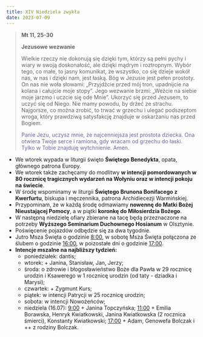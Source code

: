 ```yaml
---
title: XIV Niedziela zwykła
date: 2023-07-09
---
```


> **Mt 11, 25-30**
>
> **Jezusowe wezwanie**
>
> Wielkie rzeczy nie dokonują się dzięki tym, którzy są pełni pychy i wiary w swoją doskonałość, ale dzięki mądrym i roztropnym. Wybór tego, co małe, to jasny komunikat, że wszystko, co się dzieje wokół nas, w nas i dzięki nam, jest łaską. Bóg w Jezusie jest pełen prostoty. On nas nie woła słowami: „Przyjdźcie przed mój tron, upadnijcie na kolana i całujcie moje stopy”. Jego wezwanie brzmi: „Weźcie na siebie moje jarzmo i uczcie się ode Mnie”. Ukorzyć się przed Jezusem, to uczyć się od Niego. Nie mamy powodu, by drżeć ze strachu. Najgorsze, co można zrobić, to trwać w grzechu i ulegać podszeptom wroga, który prawdziwą satysfakcję znajduje w oskarżaniu nas przed Bogiem.
>
> <span style="color: #666699;">Panie Jezu, uczysz mnie, że najcenniejsza jest prostota dziecka. Ona otwiera Twoje serce i ramiona, gdy wracam od grzechu do łaski. Tylko w Tobie znajduję wytchnienie. Amen.
> &nbsp;

- We wtorek wypada w liturgii święto **Świętego Benedykta**, opata, głównego patrona Europy.
- We wtorek także zachęcamy do modlitwy **w intencji pomordowanych w 80 rocznicę tragicznych wydarzeń na Wołyniu oraz w intencji pokoju na świecie**.
- W środę wspominamy w liturgii **Świętego Brunona Bonifacego z Kwerfurtu**, biskupa i męczennika, patrona Archidiecezji Warmińskiej.
- Przypominam, że w każdą środę odmawiamy **nowennę do Matki Bożej Nieustającej Pomocy**, a w piątki **koronkę do Miłosierdzia Bożego**.
- W następną niedzielę ofiary zbierane na tacę będą przeznaczone na potrzeby **Wyższego Seminarium Duchownego Hosianum** w Olsztynie.
- Poświęcenie pojazdów odbędzie się za dwa tygodnie.
- Jutro Msza Święta o godzinie <u>8:00</u>, w sobotę Msza Święta połączona ze ślubem o godzinie <u>16:00</u>, w poizostałe dni o godzinie <u>17:00</u>.
- **Intencje mszalne na najbliższy tydzień:**
  - poniedziałek: dantis;
  - wtorek: + Janina, Stanisław, Jan, Jerzy;
  - środa: o zdrowie i błogosławieństwo Boże dla Pawła w 29 rocznicę urodzin i Ksawerego w 1 rocznicę urodzin (od taty - dziadka i Marysi);
  - czwartek: + Zygmunt Kurs;
  - piątek: w intencji Patrycji w 25 rocznicę urodzin;
  - sobota: w intencji Nowożeńców;
  - niedziela (16.07): <u>9:00</u> + Janina Topczyńska; <u>11:00</u> + Emilia Borawska, Henryk Kwiatkowski, Janina Kwiatkowska (2 rocznica śmierci), Konstanty Kwiatkowski; <u>17:00</u> + Adam, Genowefa Bolczak i ++ z rodziny Bolczak.

